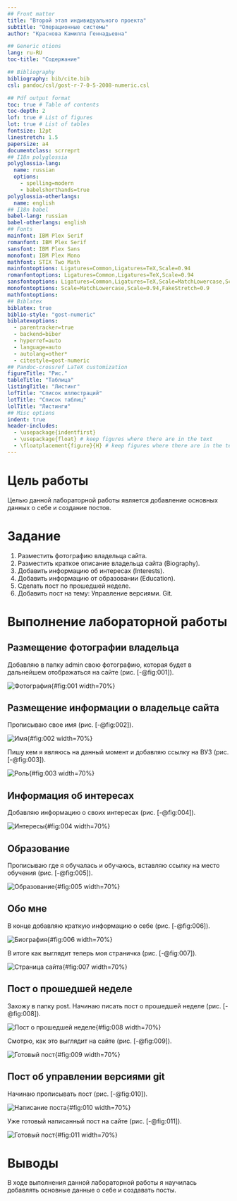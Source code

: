 ```yaml
---
## Front matter
title: "Второй этап индивидуального проекта"
subtitle: "Операционные системы"
author: "Краснова Камилла Геннадьевна"

## Generic otions
lang: ru-RU
toc-title: "Содержание"

## Bibliography
bibliography: bib/cite.bib
csl: pandoc/csl/gost-r-7-0-5-2008-numeric.csl

## Pdf output format
toc: true # Table of contents
toc-depth: 2
lof: true # List of figures
lot: true # List of tables
fontsize: 12pt
linestretch: 1.5
papersize: a4
documentclass: scrreprt
## I18n polyglossia
polyglossia-lang:
  name: russian
  options:
	- spelling=modern
	- babelshorthands=true
polyglossia-otherlangs:
  name: english
## I18n babel
babel-lang: russian
babel-otherlangs: english
## Fonts
mainfont: IBM Plex Serif
romanfont: IBM Plex Serif
sansfont: IBM Plex Sans
monofont: IBM Plex Mono
mathfont: STIX Two Math
mainfontoptions: Ligatures=Common,Ligatures=TeX,Scale=0.94
romanfontoptions: Ligatures=Common,Ligatures=TeX,Scale=0.94
sansfontoptions: Ligatures=Common,Ligatures=TeX,Scale=MatchLowercase,Scale=0.94
monofontoptions: Scale=MatchLowercase,Scale=0.94,FakeStretch=0.9
mathfontoptions:
## Biblatex
biblatex: true
biblio-style: "gost-numeric"
biblatexoptions:
  - parentracker=true
  - backend=biber
  - hyperref=auto
  - language=auto
  - autolang=other*
  - citestyle=gost-numeric
## Pandoc-crossref LaTeX customization
figureTitle: "Рис."
tableTitle: "Таблица"
listingTitle: "Листинг"
lofTitle: "Список иллюстраций"
lotTitle: "Список таблиц"
lolTitle: "Листинги"
## Misc options
indent: true
header-includes:
  - \usepackage{indentfirst}
  - \usepackage{float} # keep figures where there are in the text
  - \floatplacement{figure}{H} # keep figures where there are in the text
---
```


# Цель работы

Целью данной лабораторной работы является добавление основных данных о себе и создание постов.

# Задание


1. Разместить фотографию владельца сайта.
2. Разместить краткое описание владельца сайта (Biography).
3. Добавить информацию об интересах (Interests).
4. Добавить информацию от образовании (Education).
5. Сделать пост по прошедшей неделе.
6. Добавить пост на тему: Управление версиями. Git.


# Выполнение лабораторной работы

## Размещение фотографии владельца

Добавляю в папку admin свою фотографию, которая будет в дальнейшем отображаться на сайте (рис. [-@fig:001]).

![Фотография](image/1.jpg){#fig:001 width=70%}

## Размещение информации о владельце сайта

Прописываю свое имя (рис. [-@fig:002]).

![Имя](image/2.jpg){#fig:002 width=70%}

Пишу кем я являюсь на данный момент и добавляю ссылку на ВУЗ (рис. [-@fig:003]).

![Роль](image/3.jpg){#fig:003 width=70%}

## Информация об интересах

Добавляю информацию о своих интересах (рис. [-@fig:004]).

![Интересы](image/4.jpg){#fig:004 width=70%}

## Образование

Прописываю где я обучалась и обучаюсь, вставляю ссылку на место обучения (рис. [-@fig:005]).

![Образование](image/5.jpg){#fig:005 width=70%}

## Обо мне

В конце добавляю краткую информацию о себе (рис. [-@fig:006]).

![Биография](image/6.jpg){#fig:006 width=70%}

В итоге как выглядит теперь моя страничка (рис. [-@fig:007]).

![Страница сайта](image/7.jpg){#fig:007 width=70%}

## Пост о прошедшей неделе

Захожу в папку post. Начинаю писать пост о прошедшей неделе (рис. [-@fig:008]).

![Пост о прошедшей неделе](image/8.jpg){#fig:008 width=70%}

Смотрю, как это выглядит на сайте (рис. [-@fig:009]).

![Готовый пост](image/9.jpg){#fig:009 width=70%}

## Пост об управлении версиями git

Начинаю прописывать пост (рис. [-@fig:010]).

![Написание поста](image/10.jpg){#fig:010 width=70%}

Уже готовый написанный пост на сайте (рис. [-@fig:011]).

![Готовый пост](image/11.jpg){#fig:011 width=70%}

# Выводы

В ходе выполнения данной лабораторной работы я научилась добавлять основные данные о себе и создавать посты.


